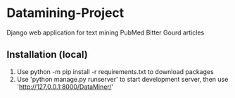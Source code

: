 # Datamining-Project
Django web application for text mining PubMed Bitter Gourd articles

## Installation (local)
1. Use python -m pip install -r requirements.txt to download packages
2. Use 'python manage.py runserver' to start development server, then use 'http://127.0.0.1:8000/DataMiner/'
